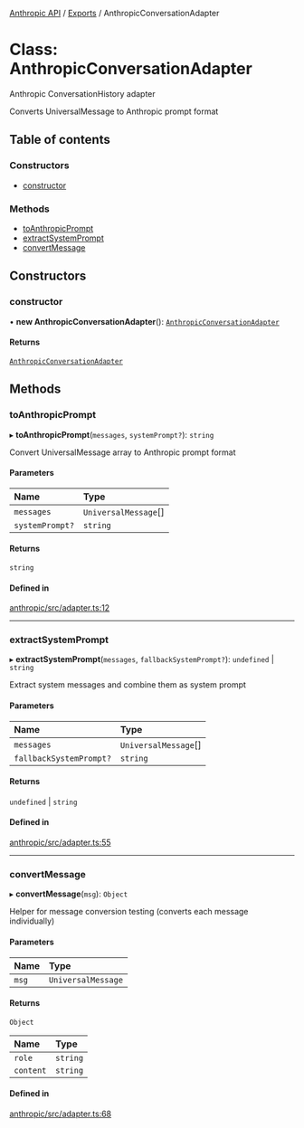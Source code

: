 <!-- 
 ⚠️  AUTO-GENERATED FILE - DO NOT EDIT MANUALLY
 This file is automatically generated by scripts/docs-generator.js
 To make changes, edit the source TypeScript files or update the generator script
-->

[Anthropic API](../../) / [Exports](../modules) / AnthropicConversationAdapter

# Class: AnthropicConversationAdapter

Anthropic ConversationHistory adapter

Converts UniversalMessage to Anthropic prompt format

## Table of contents

### Constructors

- [constructor](AnthropicConversationAdapter#constructor)

### Methods

- [toAnthropicPrompt](AnthropicConversationAdapter#toanthropicprompt)
- [extractSystemPrompt](AnthropicConversationAdapter#extractsystemprompt)
- [convertMessage](AnthropicConversationAdapter#convertmessage)

## Constructors

### constructor

• **new AnthropicConversationAdapter**(): [`AnthropicConversationAdapter`](AnthropicConversationAdapter)

#### Returns

[`AnthropicConversationAdapter`](AnthropicConversationAdapter)

## Methods

### toAnthropicPrompt

▸ **toAnthropicPrompt**(`messages`, `systemPrompt?`): `string`

Convert UniversalMessage array to Anthropic prompt format

#### Parameters

| Name | Type |
| :------ | :------ |
| `messages` | `UniversalMessage`[] |
| `systemPrompt?` | `string` |

#### Returns

`string`

#### Defined in

[anthropic/src/adapter.ts:12](https://github.com/woojubb/robota/blob/8d56176726b5cbc3c1257c839c6ee08ce5478dc7/packages/anthropic/src/adapter.ts#L12)

___

### extractSystemPrompt

▸ **extractSystemPrompt**(`messages`, `fallbackSystemPrompt?`): `undefined` \| `string`

Extract system messages and combine them as system prompt

#### Parameters

| Name | Type |
| :------ | :------ |
| `messages` | `UniversalMessage`[] |
| `fallbackSystemPrompt?` | `string` |

#### Returns

`undefined` \| `string`

#### Defined in

[anthropic/src/adapter.ts:55](https://github.com/woojubb/robota/blob/8d56176726b5cbc3c1257c839c6ee08ce5478dc7/packages/anthropic/src/adapter.ts#L55)

___

### convertMessage

▸ **convertMessage**(`msg`): `Object`

Helper for message conversion testing (converts each message individually)

#### Parameters

| Name | Type |
| :------ | :------ |
| `msg` | `UniversalMessage` |

#### Returns

`Object`

| Name | Type |
| :------ | :------ |
| `role` | `string` |
| `content` | `string` |

#### Defined in

[anthropic/src/adapter.ts:68](https://github.com/woojubb/robota/blob/8d56176726b5cbc3c1257c839c6ee08ce5478dc7/packages/anthropic/src/adapter.ts#L68)
